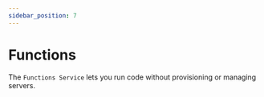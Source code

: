 ```yaml
---
sidebar_position: 7
---
```


# Functions

The `Functions Service` lets you run code without provisioning or managing servers.

